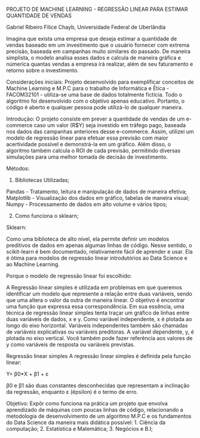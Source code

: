 PROJETO DE MACHINE LEARNING - REGRESSÃO LINEAR PARA ESTIMAR QUANTIDADE DE VENDAS 

Gabriel Ribeiro Filice Chayb, Universidade Federal de Uberlândia 

Imagina que exista uma empresa que deseja estimar a quantidade de vendas baseado em um investimento que o usuário fornecer com extrema precisão, baseada em campanhas muito similares do passado. De maneira simplista, o modelo analisa esses dados e calcula de maneira gráfica e númerica quantas vendas a empresa irá realizar, além de seu faturamento e retorno sobre o investimento.


Considerações iniciais: Projeto desenvolvido para exemplificar conceitos de Machine Learning e M.P.C para o trabalho de Informática e Ética - FACOM32101 - utiliza-se uma base de dados totalmente fictícia. Todo o algoritmo foi desenvolvido com o objetivo apenas educativo. Portanto, o código é aberto e qualquer pessoa pode utilizá-lo de qualquer maneira.

Introdução: O projeto consiste em prever a quantidade de vendas de um e-commerce caso um valor (R$Y) seja investido em tráfego pago, baseada nos dados das campanhas anteriores desse e-commerce. Assim, utilizei um modelo de regressão linear para efetuar essa previsão com maior acertividade possível e demonstrá-la em um gráfico. Além disso, o algoritmo também calcula o ROI de cada previsão, permitindo diversas simulações para uma melhor tomada de decisão de investimento. 

Métodos: 
1. Bibliotecas Utilizadas; 

Pandas - Tratamento, leitura e manipulação de dados de maneira efetiva; 
Matplotlib - Visualização dos dados em gráfico, tabelas de maneira visual; 
Numpy - Processamento de dados em alto volume e vários tipos;

2. Como funciona o sklearn; 

Sklearn:  

Como uma biblioteca de alto nível, ela permite definir um modelos preditivos de dados em apenas algumas linhas de código. Nesse sentido, o scikit-learn é bem documentado, relativamente fácil de aprender e usar. Ela é ótima para modelos de regressão linear introdutórios ao Data Science e ao Machine Learning.  

Porque o modelo de regressão linear foi escolhido: 

A Regressão linear simples é utilizada em problemas em que queremos identificar um modelo que represente a relação entre duas variáveis, sendo que uma altera o valor da outra de maneira linear. O objetivo é encontrar uma função que expressa essa correspondência. Em sua essência, uma técnica de regressão linear simples tenta traçar um gráfico de linhas entre duas variáveis de dados, x e y. Como variável independente, x é plotada ao longo do eixo horizontal. Variáveis independentes também são chamadas de variáveis explicativas ou variáveis preditoras. A variável dependente, y, é plotada no eixo vertical. Você também pode fazer referência aos valores de y como variáveis de resposta ou variáveis previstas.

Regressão linear simples
A regressão linear simples é definida pela função linear:

Y= β0*X + β1 + ε 

β0 e β1 são duas constantes desconhecidas que representam a inclinação da regressão, enquanto ε (épsilon) é o termo de erro.

Objetivo: Expôr como funciona na prática um projeto que envolva aprendizado de máquinas com poucas linhas de código, relacionando a metodologia de desenvolvimento de um algoritmo M.P.C e os fundamentos do Data Science da maneira mais didática possível: 1. Ciência da computação; 2. Estatística e Matemática; 3. Negócios e B.I;  
